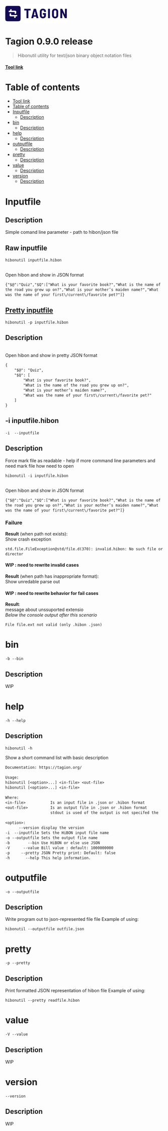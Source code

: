 <a href="https://tagion.org"><img alt="tagion logo" src="https://github.com/tagion/resources/raw/master/branding/logomark.svg?sanitize=true" alt="tagion.org" height="60"></a>
# Tagion 0.9.0 release
>Hibonutil utility for text/json binary object notation files

#### [Tool link](https://github.com/tagion/tagion)

# Table of contents
- [Tool link](#tool-link)
- [Table of contents](#table-of-contents)
- [Inputfile](#Inputfile)
  - [Description](#Description)
- [bin](#bin)
  - [Description](#Description)
- [help](#help)
  - [Description](#Description)
- [outputfile](#outputfile)
  - [Description](#Description)
- [pretty](#pretty)
  - [Description](#Description)
- [value](#value)
  - [Description](#Description)
- [version](#version)
  - [Description](#Description)

# Inputfile

## Description
Simple comand line parameter - path to hibon/json file

## Raw inputfile
```
hibonutil inputfile.hibon
```
<br>Open hibon and show in JSON format
```
{"$@":"Quiz","$Q":["What is your favorite book?","What is the name of the road you grew up on?","What is your mother’s maiden name?","What was the name of your first\/current\/favorite pet?"]}
```
## [Pretty inputfile](#pretty)
```
hibonutil -p inputfile.hibon
```
## Description
<br>Open hibon and show in pretty JSON format
```
{
    "$@": "Quiz",
    "$Q": [
        "What is your favorite book?",
        "What is the name of the road you grew up on?",
        "What is your mother’s maiden name?",
        "What was the name of your first\/current\/favorite pet?"
    ]
}
```

## -i inputfile.hibon
```
-i  --inputfile
```
## Description
Force mark file as readable - help if more command line parameters and need mark file how need to open
```
hibonutil -i inputfile.hibon
```
<br>Open hibon and show in JSON format
```
{"$@":"Quiz","$Q":["What is your favorite book?","What is the name of the road you grew up on?","What is your mother’s maiden name?","What was the name of your first\/current\/favorite pet?"]}
```

### Failure
**Result** (when path not exists):
<br>Show crash exception
```
std.file.FileException@std/file.d(370): invalid.hibon: No such file or director
```
#### WIP : need to rewrite invalid cases
**Result** (when path has inappropriate format):
<br>Show unredable parse out

#### WIP : need to rewrite behavior for fail cases
**Result**:
<br>message about unssuported extensio
<br>_Below the console output after this scenario_
```
File file.ext not valid (only .hibon .json)
```

# bin
```
-b --bin
```
## Description
WIP

# help
```
-h --help
```
## Description
```
hibonutil -h
```
Show a short command list with basic description

```
Documentation: https://tagion.org/

Usage:
hibonutil [<option>...] <in-file> <out-file>
hibonutil [<option>...] <in-file>

Where:
<in-file>           Is an input file in .json or .hibon format
<out-file>          Is an output file in .json or .hibon format
                    stdout is used of the output is not specifed the

<option>:
      --version display the version
-i  --inputfile Sets the HiBON input file name
-o --outputfile Sets the output file name
-b        --bin Use HiBON or else use JSON
-V      --value Bill value : default: 1000000000
-p     --pretty JSON Pretty print: Default: false
-h       --help This help information.
```

# outputfile
```
-o --outputfile
```
## Description
Write program out to json-represented file file
Example of using:
```
hibonutil --outputfile outfile.json
```

# pretty
```
-p --pretty
```

## Description
Print formatted JSON representation of hibon file
Example of using:
```
hibonutil --pretty readfile.hibon
```

# value
```
-V --value
```
## Description
WIP

# version
```
--version
```
## Description
WIP
